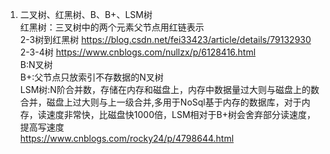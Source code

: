 1. 二叉树、红黑树、B、B+、LSM树   
红黑树：三叉树中的两个元素父节点用红链表示   
2-3树到红黑树 https://blog.csdn.net/fei33423/article/details/79132930    
2-3-4树 https://www.cnblogs.com/nullzx/p/6128416.html    
B:N叉树   
B+:父节点只放索引不存数据的N叉树   
LSM树:N阶合并数，存储在内存和磁盘上，内存中数据量过大则与磁盘上的数合并，磁盘上过大则与上一级合并,多用于NoSql基于内存的数据库，对于内存，读速度非常快，比磁盘快1000倍，LSM相对于B+树会舍弃部分读速度，提高写速度   
https://www.cnblogs.com/rocky24/p/4798644.html   
